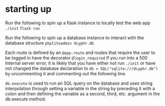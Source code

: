 # starting up

Run the following to spin up a flask instance to locally test the web app
`./init`
`flask run`

Run the following to spin up a database instance to interact with the database structure
`phpliteadmin dcyphr.db`

Each route is defined by an `@app.route` and routes that require the user to be logged in have the decorator `@login_required`
If you run into a 500 Internal server error, it is likely that you have either not run `./init` or have not changed the database declaration to `db = SQL("sqlite:///dcyphr.db")` by uncommenting it and commenting out the following line.

`db.execute` is used to run an SQL query on the database and uses string interpolation through setting a variable in the string by preceding it with a colon and then defining the variable as a second, third, etc. argument in the db.execute method.